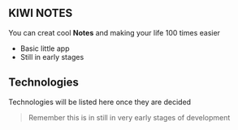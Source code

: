## KIWI NOTES

You can creat cool **Notes** and making your life 100 times easier

- Basic little app
- Still in early stages

## Technologies

Technologies will be listed here once they are decided

> Remember this is in still in very early stages of development

